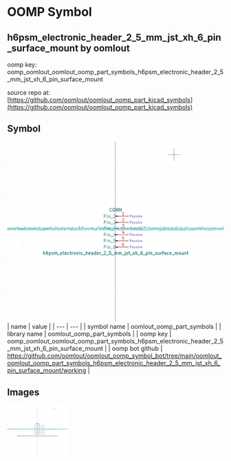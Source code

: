 # OOMP Symbol  
## h6psm_electronic_header_2_5_mm_jst_xh_6_pin_surface_mount  by oomlout  
  
oomp key: oomp_oomlout_oomlout_oomp_part_symbols_h6psm_electronic_header_2_5_mm_jst_xh_6_pin_surface_mount  
  
source repo at: [https://github.com/oomlout/oomlout_oomp_part_kicad_symbols](https://github.com/oomlout/oomlout_oomp_part_kicad_symbols)  
## Symbol  
  
[![working.png](working_600.png)](working.png)  
| name | value | 
| --- | --- | 
| symbol name | oomlout_oomp_part_symbols | 
| library name | oomlout_oomp_part_symbols | 
| oomp key | oomp_oomlout_oomlout_oomp_part_symbols_h6psm_electronic_header_2_5_mm_jst_xh_6_pin_surface_mount | 
| oomp bot github | https://github.com/oomlout/oomlout_oomp_symbol_bot/tree/main/oomlout_oomlout_oomp_part_symbols_h6psm_electronic_header_2_5_mm_jst_xh_6_pin_surface_mount/working | 
## Images  
  
[![working.png](working_140.png)](working.png)  
